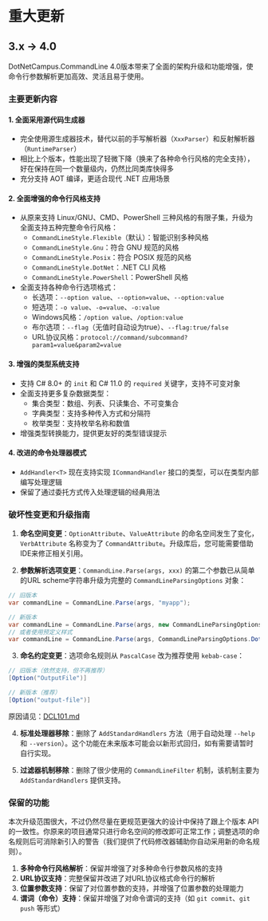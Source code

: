 # 重大更新

## 3.x -> 4.0

DotNetCampus.CommandLine 4.0版本带来了全面的架构升级和功能增强，使命令行参数解析更加高效、灵活且易于使用。

### 主要更新内容

#### 1. 全面采用源代码生成器

- 完全使用源生成器技术，替代以前的手写解析器（`XxxParser`）和反射解析器（`RuntimeParser`）
- 相比上个版本，性能出现了轻微下降（换来了各种命令行风格的完全支持），好在保持在同一个数量级内，仍然比同类库快得多
- 充分支持 AOT 编译，更适合现代 .NET 应用场景

#### 2. 全面增强的命令行风格支持

- 从原来支持 Linux/GNU、CMD、PowerShell 三种风格的有限子集，升级为全面支持五种完整命令行风格：
  - `CommandLineStyle.Flexible`（默认）：智能识别多种风格
  - `CommandLineStyle.Gnu`：符合 GNU 规范的风格
  - `CommandLineStyle.Posix`：符合 POSIX 规范的风格
  - `CommandLineStyle.DotNet`：.NET CLI 风格
  - `CommandLineStyle.PowerShell`：PowerShell 风格
- 全面支持各种命令行选项格式：
  - 长选项：`--option value`、`--option=value`、`--option:value`
  - 短选项：`-o value`、`-o=value`、`-o:value` 
  - Windows风格：`/option value`、`/option:value`
  - 布尔选项：`--flag`（无值时自动设为true）、`--flag:true/false`
  - URL协议风格：`protocol://command/subcommand?param1=value&param2=value`

#### 3. 增强的类型系统支持

- 支持 C# 8.0+ 的 `init` 和 C# 11.0 的 `required` 关键字，支持不可变对象
- 全面支持更多复杂数据类型：
  - 集合类型：数组、列表、只读集合、不可变集合
  - 字典类型：支持多种传入方式和分隔符
  - 枚举类型：支持枚举名称和数值
- 增强类型转换能力，提供更友好的类型错误提示

#### 4. 改进的命令处理器模式

- `AddHandler<T>` 现在支持实现 `ICommandHandler` 接口的类型，可以在类型内部编写处理逻辑
- 保留了通过委托方式传入处理逻辑的经典用法

### 破坏性变更和升级指南

1. **命名空间变更**：`OptionAttribute`、`ValueAttribute` 的命名空间发生了变化，`VerbAttribute` 名称变为了 `CommandAttribute`。升级库后，您可能需要借助IDE来修正相关引用。

2. **参数解析选项变更**：`CommandLine.Parse(args, xxx)` 的第二个参数已从简单的URL scheme字符串升级为完整的 `CommandLineParsingOptions` 对象：
```csharp
// 旧版本
var commandLine = CommandLine.Parse(args, "myapp");

// 新版本
var commandLine = CommandLine.Parse(args, new CommandLineParsingOptions { SchemeNames = ["myapp"] });
// 或者使用预定义样式
var commandLine = CommandLine.Parse(args, CommandLineParsingOptions.DotNet);
```

3. **命名约定变更**：选项命名规则从 `PascalCase` 改为推荐使用 `kebab-case`：
```csharp
// 旧版本（依然支持，但不再推荐）
[Option("OutputFile")]

// 新版本（推荐）
[Option("output-file")]
```
原因请见：[DCL101.md](/docs/analyzers/DCL101.md)
   
4. **标准处理器移除**：删除了 `AddStandardHandlers` 方法（用于自动处理 `--help` 和 `--version`）。这个功能在未来版本可能会以新形式回归，如有需要请暂时自行实现。

5. **过滤器机制移除**：删除了很少使用的 `CommandLineFilter` 机制，该机制主要为 `AddStandardHandlers` 提供支持。

### 保留的功能

本次升级范围很大，不过仍然尽量在更规范更强大的设计中保持了跟上个版本 API 的一致性。你原来的项目通常只进行命名空间的修改即可正常工作；调整选项的命名规则后可消除新引入的警告（我们提供了代码修改器辅助你自动采用新的命名规则）。

1. **多种命令行风格解析**：保留并增强了对多种命令行参数风格的支持
2. **URL协议支持**：完整保留并改进了对URL协议格式命令行的解析
3. **位置参数支持**：保留了对位置参数的支持，并增强了位置参数的处理能力
4. **谓词（命令）支持**：保留并增强了对命令谓词的支持（如 `git commit`、`git push` 等形式）
